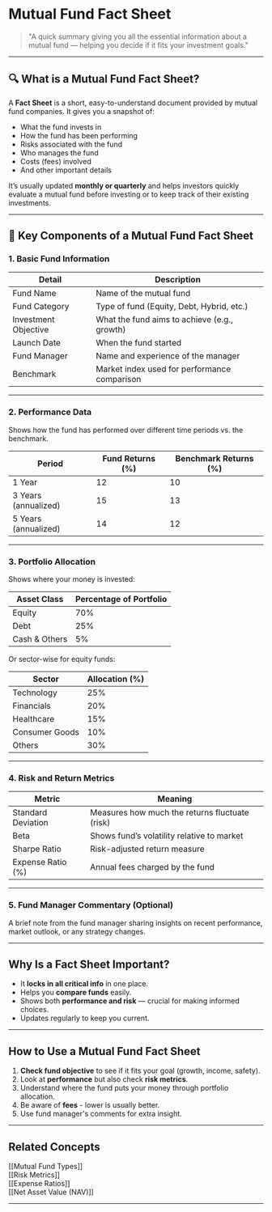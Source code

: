 # Mutual Fund Fact Sheet

> "A quick summary giving you all the essential information about a mutual fund — helping you decide if it fits your investment goals."

---

## 🔍 What is a Mutual Fund Fact Sheet?

A **Fact Sheet** is a short, easy-to-understand document provided by mutual fund companies. It gives you a snapshot of:

- What the fund invests in
- How the fund has been performing
- Risks associated with the fund
- Who manages the fund
- Costs (fees) involved
- And other important details

It’s usually updated **monthly or quarterly** and helps investors quickly evaluate a mutual fund before investing or to keep track of their existing investments.

---

## 📌 Key Components of a Mutual Fund Fact Sheet

### 1. Basic Fund Information

| Detail               | Description                                      |
|----------------------|------------------------------------------------|
| Fund Name            | Name of the mutual fund                          |
| Fund Category        | Type of fund (Equity, Debt, Hybrid, etc.)       |
| Investment Objective | What the fund aims to achieve (e.g., growth)    |
| Launch Date          | When the fund started                            |
| Fund Manager         | Name and experience of the manager               |
| Benchmark            | Market index used for performance comparison    |

---

### 2. Performance Data

Shows how the fund has performed over different time periods vs. the benchmark.

| Period               | Fund Returns (%)         | Benchmark Returns (%)   |
|----------------------|-------------------------|------------------------|
| 1 Year               | 12                      | 10                     |
| 3 Years (annualized) | 15                      | 13                     |
| 5 Years (annualized) | 14                      | 12                     |

---

### 3. Portfolio Allocation

Shows where your money is invested:

| Asset Class        | Percentage of Portfolio  |
|--------------------|-------------------------|
| Equity             | 70%                     |
| Debt               | 25%                     |
| Cash & Others      | 5%                      |

Or sector-wise for equity funds:

| Sector             | Allocation (%)           |
|--------------------|-------------------------|
| Technology         | 25%                     |
| Financials          | 20%                     |
| Healthcare          | 15%                     |
| Consumer Goods      | 10%                     |
| Others              | 30%                     |

---

### 4. Risk and Return Metrics

| Metric               | Meaning                                   |
|----------------------|-------------------------------------------|
| Standard Deviation    | Measures how much the returns fluctuate (risk) |
| Beta                 | Shows fund’s volatility relative to market |
| Sharpe Ratio         | Risk-adjusted return measure               |
| Expense Ratio (%)     | Annual fees charged by the fund            |

---

### 5. Fund Manager Commentary (Optional)

A brief note from the fund manager sharing insights on recent performance, market outlook, or any strategy changes.

---

## Why Is a Fact Sheet Important?

- It **locks in all critical info** in one place.
- Helps you **compare funds** easily.
- Shows both **performance and risk** — crucial for making informed choices.
- Updates regularly to keep you current.

---

## How to Use a Mutual Fund Fact Sheet

1. **Check fund objective** to see if it fits your goal (growth, income, safety).
2. Look at **performance** but also check **risk metrics**.
3. Understand where the fund puts your money through portfolio allocation.
4. Be aware of **fees** - lower is usually better.
5. Use fund manager's comments for extra insight.

---

## Related Concepts
[[Mutual Fund Types]]  
[[Risk Metrics]]  
[[Expense Ratios]]  
[[Net Asset Value (NAV)]]  

---


